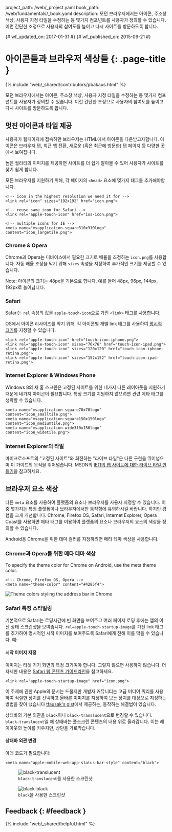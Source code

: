 project_path: /web/_project.yaml book_path: /web/fundamentals/_book.yaml description: 모던 브라우저에서는 아이콘, 주소창 색상, 사용자 지정 타일을 수정하는 등 몇가지 컴포넌트를 사용자가 정의할 수 있습니다. 이런 간단한 조정으로 사용자의 참여도를 높이고 다시 사이트를 방문하도록 합니다.

{# wf_updated_on: 2017-01-31 #} {# wf_published_on: 2015-09-21 #}

# 아이콘들과 브라우저 색상들 {: .page-title }

{% include "web/_shared/contributors/pbakaus.html" %}

모던 브라우저에서는 아이콘, 주소창 색상, 사용자 지정 타일을 수정하는 등 몇가지 컴포넌트를 사용자가 정의할 수 있습니다. 이런 간단한 조정으로 사용자의 참여도를 높이고 다시 사이트를 방문하도록 합니다.

## 멋진 아이콘과 타일 제공

사용자가 웹페이지에 접속하면 브라우저는 HTML에서 아이콘을 다운받고자합니다. 아이콘은 브라우저 탭, 최근 앱 전환, 새로운 (혹은 최근에 방문한) 탭 페이지 등 다양한 곳에서 보여집니다.

높은 퀄리티의 이미지를 제공하면 사이트를 더 쉽게 알아볼 수 있어 사용자가 사이트를 찾기 쉽게 합니다.

모든 브라우저를 지원하기 위해, 각 페이지의 `<head>` 요소에 몇가지 태그를 추가해야합니다.

    <!-- icon in the highest resolution we need it for -->
    <link rel="icon" sizes="192x192" href="icon.png">
    
    <!-- reuse same icon for Safari -->
    <link rel="apple-touch-icon" href="ios-icon.png">
    
    <!-- multiple icons for IE -->
    <meta name="msapplication-square310x310logo" content="icon_largetile.png">
    

### Chrome & Opera

Chrome과 Opera는 디바이스에서 필요한 크기로 배율을 조정하는 `icon.png`를 사용합니다. 자동 배율 조정을 막기 위해 `sizes` 속성을 지정하여 추가적인 크기를 제공할 수 있습니다.

Note: 아이콘의 크기는 48px을 기본으로 합니다. 예를 들어 48px, 96px, 144px, 192px로 늘어납니다.

### Safari

Safari는 `rel` 속성의 값을 `apple-touch-icon`으로 가진 `<link>` 태그를 사용합니다.

OS에서 아이콘 리사이즈를 막기 위해, 각 아이콘별 개별 link 태그를 사용하여 [명시적 크기](https://developer.apple.com/library/ios/documentation/UserExperience/Conceptual/MobileHIG/IconMatrix.html#//apple_ref/doc/uid/TP40006556-CH27)를 지정할 수 있습니다.

    <link rel="apple-touch-icon" href="touch-icon-iphone.png">
    <link rel="apple-touch-icon" sizes="76x76" href="touch-icon-ipad.png">
    <link rel="apple-touch-icon" sizes="120x120" href="touch-icon-iphone-retina.png">
    <link rel="apple-touch-icon" sizes="152x152" href="touch-icon-ipad-retina.png">
    

### Internet Explorer & Windows Phone

Windows 8의 새 홈 스크린은 고정된 사이트를 위한 네가지 다른 레이아웃을 지원하기 때문에 네가지 아이콘이 필요합니다. 특정 크기를 지원하지 않으려면 관련 메타 태그를 생략할 수 있습니다.

    <meta name="msapplication-square70x70logo" content="icon_smalltile.png">
    <meta name="msapplication-square150x150logo" content="icon_mediumtile.png">
    <meta name="msapplication-wide310x150logo" content="icon_widetile.png">
    

### Internet Explorer의 타일

마이크로소프트의 "고정된 사이트"와 회전하는 "라이브 타일"은 다른 구현을 뛰어넘으며 이 가이드의 목적을 뛰어넘습니다. MSDN의 [IE11의 웹 사이트에 대한 라이브 타일 만들기](//msdn.microsoft.com/en-us/library/ie/dn455115(v=vs.85).aspx)을 참고하세요.

## 브라우저 요소 색상

다른 `meta` 요소를 사용하여 플랫폼의 요소나 브라우저를 사용자 지정할 수 있습니다. 이 중 몇가지는 특정 플랫폼이나 브라우저에서만 동작함에 유의하시길 바랍니다. 하지만 경험을 크게 개선합니다. Chrome, Firefox OS, Safari, Internet Explorer, Opera Coast를 사용하면 메타 태그를 이용하여 플랫폼의 요소나 브라우저의 요소의 색상을 정의할 수 있습니다.

Android용 Chrome을 위한 테마 컬러를 지정하려면 메타 테마 색상을 사용합니다.

### Chrome과 Opera를 위한 메타 테마 색상

To specify the theme color for Chrome on Android, use the meta theme color.

    <!-- Chrome, Firefox OS, Opera -->
    <meta name="theme-color" content="#4285f4">
    

<img src="imgs/theme-color.png" alt="Theme colors styling the address bar in Chrome" />

### Safari 특정 스타일링

기본적으로 Safari는 로딩시간에 빈 화면을 보여주고 여러 페이지 로딩 후에는 앱의 이전 상태 스크린샷을 보여줍니다. `rel=apple-touch-startup-image`를 가진 link 태그를 추가하여 명시적인 시작 이미지를 보여주도록 Safari에게 전해 이를 막을 수 있습니다. 예:

#### 시작 이미지 지정

이미지는 타겟 기기 화면의 특정 크기여야 합니다. 그렇지 않으면 사용하지 않습니다. 더 자세한 내용은 [Safari 웹 콘텐츠 가이드라인](//developer.apple.com/library/ios/documentation/AppleApplications/Reference/SafariWebContent/ConfiguringWebApplications/ConfiguringWebApplications.html)을 참고하세요.

    <link rel="apple-touch-startup-image" href="icon.png">
    

이 주제에 관한 Apple의 문서는 드물지만 개발자 커뮤니티는 고급 미디어 쿼리를 사용하여 적절한 장치를 선택하고 올바른 이미지를 지정하여 모든 장치를 대상으로 지정하는 방법을 찾아 냈습니다 [tfausak's gist](//gist.github.com/tfausak/2222823)에서 제공하는, 동작하는 해결법이 있습니다.

상태바의 기본 외관을 `black`이나 `black-translucent`으로 변경할 수 있습니다. `black-translucent`일 때 상태바는 풀스크린 콘텐츠의 내용 위로 올라갑니다. 이는 레이아웃의 높이를 키우지만, 상단을 가로막습니다.

#### 상태바 외관 변경

아래 코드가 필요합니다:

    <meta name="apple-mobile-web-app-status-bar-style" content="black">
    

<div class="attempt-left">
  <figure>
    <img src="imgs/status-bar-translucent.png" srcset="imgs/status-bar-translucent.png 1x, imgs/status-bar-translucent-2x.png 2x" alt="black-translucent">
    <figcaption><code>black-translucent</code>를 사용한 스크린샷</figcaption>
  </figure>
</div>

<div class="attempt-right">
  <figure>
    <img src="imgs/status-bar-black.png" srcset="imgs/status-bar-black.png 1x, imgs/status-bar-black-2x.png 2x" alt="black-black">
    <figcaption><code>black</code>을 사용한 스크린샷</figcaption>
  </figure>
</div>

<div style="clear:both;"></div>

## Feedback {: #feedback }

{% include "web/_shared/helpful.html" %}